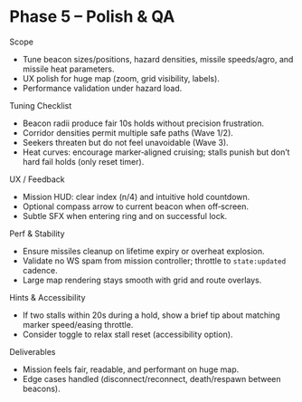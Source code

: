 # Phase 5 – Polish & QA

Scope
- Tune beacon sizes/positions, hazard densities, missile speeds/agro, and missile heat parameters.
- UX polish for huge map (zoom, grid visibility, labels).
- Performance validation under hazard load.

Tuning Checklist
- Beacon radii produce fair 10s holds without precision frustration.
- Corridor densities permit multiple safe paths (Wave 1/2).
- Seekers threaten but do not feel unavoidable (Wave 3).
- Heat curves: encourage marker‑aligned cruising; stalls punish but don’t hard fail holds (only reset timer).

UX / Feedback
- Mission HUD: clear index (n/4) and intuitive hold countdown.
- Optional compass arrow to current beacon when off‑screen.
- Subtle SFX when entering ring and on successful lock.

Perf & Stability
- Ensure missiles cleanup on lifetime expiry or overheat explosion.
- Validate no WS spam from mission controller; throttle to `state:updated` cadence.
- Large map rendering stays smooth with grid and route overlays.

Hints & Accessibility
- If two stalls within 20s during a hold, show a brief tip about matching marker speed/easing throttle.
- Consider toggle to relax stall reset (accessibility option).

Deliverables
- Mission feels fair, readable, and performant on huge map.
- Edge cases handled (disconnect/reconnect, death/respawn between beacons).

